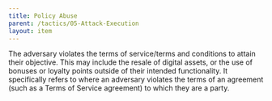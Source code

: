 ```yaml
---
title: Policy Abuse
parent: /tactics/05-Attack-Execution
layout: item
---
```


<p>The adversary violates the terms of service/terms and conditions to attain their objective. This may include the resale of digital assets, or the use of bonuses or loyalty points outside of their intended functionality. It specifically refers to where an adversary violates the terms of an agreement (such as a Terms of Service agreement) to which they are a party.</p>
